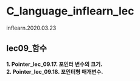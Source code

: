 # C_language_inflearn_lec
inflearn.2020.03.23
## lec09_함수
__1. Pointer_lec_09.17. 포인터 변수의 크기.__  
__2. Pointer_lec_09.18. 포인터형 매개변수.__
